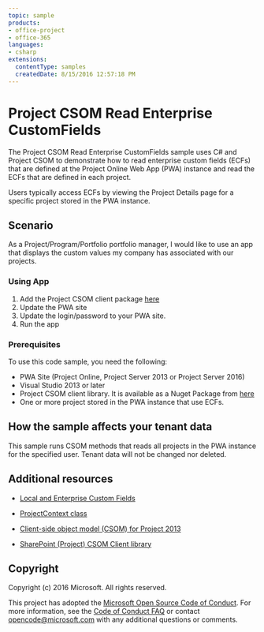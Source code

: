 ```yaml
---
topic: sample
products:
- office-project
- office-365
languages:
- csharp
extensions:
  contentType: samples
  createdDate: 8/15/2016 12:57:18 PM
---
```

# Project CSOM Read Enterprise CustomFields

The Project CSOM Read Enterprise CustomFields sample uses C# and Project CSOM to demonstrate how to read enterprise custom fields (ECFs) that are defined at the Project Online Web App (PWA) instance and read the ECFs that are defined in each project.

Users typically access ECFs by viewing the Project Details page for a specific project stored in the PWA instance.  

## Scenario

As a Project/Program/Portfolio portfolio manager, I would like to use an app that displays the custom values my company has associated with our projects.


### Using App

1.	Add the Project CSOM client package [here](https://www.nuget.org/packages/Microsoft.SharePointOnline.CSOM/)
2.	Update the PWA site
3.	Update the login/password to your PWA site.
4.	Run the app

### Prerequisites
To use this code sample, you need the following:

* PWA Site (Project Online, Project Server 2013 or Project Server 2016)
* Visual Studio 2013 or later 
* Project CSOM client library.  It is available as a Nuget Package from [here](https://www.nuget.org/packages/Microsoft.SharePointOnline.CSOM/)
* One or more project stored in the PWA instance that use ECFs.


## How the sample affects your tenant data
This sample runs CSOM methods that reads all projects in the PWA instance for the specified user. Tenant data will not be changed nor deleted.

## Additional resources
* [Local and Enterprise Custom Fields](https://msdn.microsoft.com/en-us/library/office/ms447495(v=office.14).aspx)

* [ProjectContext class](https://msdn.microsoft.com/en-us/library/office/microsoft.projectserver.client.projectcontext_di_pj14mref.aspx)

* [Client-side object model (CSOM) for Project 2013](https://aka.ms/project-csom-docs)

* [SharePoint (Project) CSOM Client library](https://www.nuget.org/packages/Microsoft.SharePointOnline.CSOM/)

## Copyright

Copyright (c) 2016 Microsoft. All rights reserved.



This project has adopted the [Microsoft Open Source Code of Conduct](https://opensource.microsoft.com/codeofconduct/). For more information, see the [Code of Conduct FAQ](https://opensource.microsoft.com/codeofconduct/faq/) or contact [opencode@microsoft.com](mailto:opencode@microsoft.com) with any additional questions or comments.
